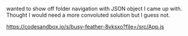 wanted to show off folder navigation with JSON object I came up with. Thought I would need a more convoluted solution but I guess not.

https://codesandbox.io/s/busy-feather-8vksxo?file=/src/App.js
